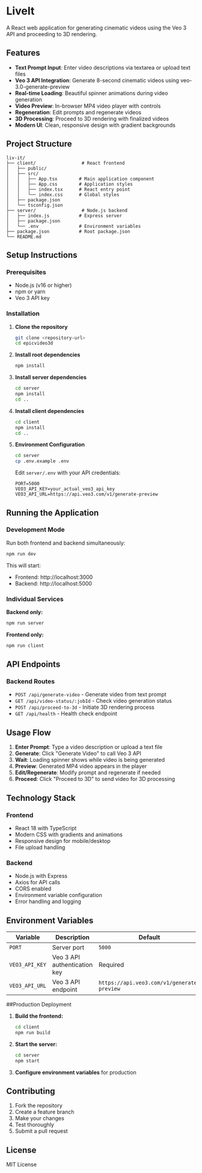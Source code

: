 # LiveIt

A React web application for generating cinematic videos using the Veo 3 API and proceeding to 3D rendering.

## Features

- **Text Prompt Input**: Enter video descriptions via textarea or upload text files
- **Veo 3 API Integration**: Generate 8-second cinematic videos using veo-3.0-generate-preview
- **Real-time Loading**: Beautiful spinner animations during video generation
- **Video Preview**: In-browser MP4 video player with controls
- **Regeneration**: Edit prompts and regenerate videos
- **3D Processing**: Proceed to 3D rendering with finalized videos
- **Modern UI**: Clean, responsive design with gradient backgrounds

## Project Structure

```
liv-it/
├── client/                 # React frontend
│   ├── public/
│   ├── src/
│   │   ├── App.tsx        # Main application component
│   │   ├── App.css        # Application styles
│   │   ├── index.tsx      # React entry point
│   │   └── index.css      # Global styles
│   ├── package.json
│   └── tsconfig.json
├── server/                 # Node.js backend
│   ├── index.js           # Express server
│   ├── package.json
│   └── .env               # Environment variables
├── package.json           # Root package.json
└── README.md
```

## Setup Instructions

### Prerequisites

- Node.js (v16 or higher)
- npm or yarn
- Veo 3 API key

### Installation

1. **Clone the repository**
   ```bash
   git clone <repository-url>
   cd epicvideo3d
   ```

2. **Install root dependencies**
   ```bash
   npm install
   ```

3. **Install server dependencies**
   ```bash
   cd server
   npm install
   cd ..
   ```

4. **Install client dependencies**
   ```bash
   cd client
   npm install
   cd ..
   ```

5. **Environment Configuration**
   ```bash
   cd server
   cp .env.example .env
   ```
   
   Edit `server/.env` with your API credentials:
   ```
   PORT=5000
   VEO3_API_KEY=your_actual_veo3_api_key
   VEO3_API_URL=https://api.veo3.com/v1/generate-preview
   ```

## Running the Application

### Development Mode

Run both frontend and backend simultaneously:
```bash
npm run dev
```

This will start:
- Frontend: http://localhost:3000
- Backend: http://localhost:5000

### Individual Services

**Backend only:**
```bash
npm run server
```

**Frontend only:**
```bash
npm run client
```

## API Endpoints

### Backend Routes

- `POST /api/generate-video` - Generate video from text prompt
- `GET /api/video-status/:jobId` - Check video generation status
- `POST /api/proceed-to-3d` - Initiate 3D rendering process
- `GET /api/health` - Health check endpoint

## Usage Flow

1. **Enter Prompt**: Type a video description or upload a text file
2. **Generate**: Click "Generate Video" to call Veo 3 API
3. **Wait**: Loading spinner shows while video is being generated
4. **Preview**: Generated MP4 video appears in the player
5. **Edit/Regenerate**: Modify prompt and regenerate if needed
6. **Proceed**: Click "Proceed to 3D" to send video for 3D processing

## Technology Stack

### Frontend
- React 18 with TypeScript
- Modern CSS with gradients and animations
- Responsive design for mobile/desktop
- File upload handling

### Backend
- Node.js with Express
- Axios for API calls
- CORS enabled
- Environment variable configuration
- Error handling and logging

## Environment Variables

| Variable | Description | Default |
|----------|-------------|---------|
| `PORT` | Server port | `5000` |
| `VEO3_API_KEY` | Veo 3 API authentication key | Required |
| `VEO3_API_URL` | Veo 3 API endpoint | `https://api.veo3.com/v1/generate-preview` |

##Production Deployment

1. **Build the frontend:**
   ```bash
   cd client
   npm run build
   ```

2. **Start the server:**
   ```bash
   cd server
   npm start
   ```

3. **Configure environment variables** for production

## Contributing

1. Fork the repository
2. Create a feature branch
3. Make your changes
4. Test thoroughly
5. Submit a pull request

## License

MIT License
